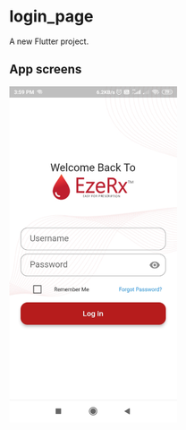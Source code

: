 # login_page

A new Flutter project.

## App screens

<img src="https://github.com/divyanshuverma72/login_page/blob/master/login.jpg" width=300 align=left>
